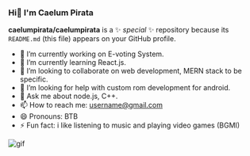 ### Hi👋 I'm Caelum Pirata

**caelumpirata/caelumpirata** is a ✨ _special_ ✨ repository because its `README.md` (this file) appears on your GitHub profile.

- 🔭 I’m currently working on E-voting System.
- 🌱 I’m currently learning React.js.
- 👯 I’m looking to collaborate on web development, MERN stack to be specific.
- 🤔 I’m looking for help with custom rom development for android.
- 💬 Ask me about node.js, C++.
- 📫 How to reach me: username@gmail.com
- 😄 Pronouns: BTB
- ⚡ Fun fact: i like listening to music and playing video games (BGMI)


![gif](https://user-images.githubusercontent.com/85424262/161450383-3819ea87-0086-488c-81fc-e840c53b7007.gif)
